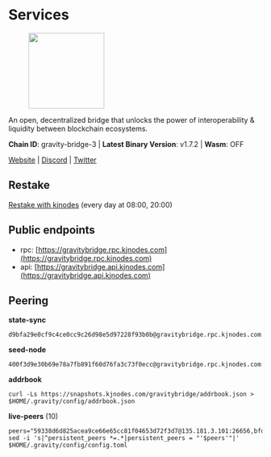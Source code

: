 # Services

<figure><img src="https://raw.githubusercontent.com/kj89/testnet_manuals/main/pingpub/logos/gravitybridge.png" width="150" alt=""><figcaption></figcaption></figure>

An open, decentralized bridge that unlocks the power of  interoperability & liquidity between blockchain ecosystems.

**Chain ID**: gravity-bridge-3 | **Latest Binary Version**: v1.7.2 | **Wasm**: OFF

[Website](https://www.gravitybridge.net) | [Discord](https://discord.gg/ARV8dTSjAk) | [Twitter](https://twitter.com/gravity_bridge)

## Restake

[Restake with kjnodes](https://restake.app/gravitybridge/gravityvaloper1nw3uavthnjwsgrrjzav2wdg9m0pw7k4fc7hvlz) (every day at 08:00, 20:00)
## Public endpoints

* rpc: [https://gravitybridge.rpc.kjnodes.com](https://gravitybridge.rpc.kjnodes.com)
* api: [https://gravitybridge.api.kjnodes.com](https://gravitybridge.api.kjnodes.com)

## Peering

**state-sync**

```
d9bfa29e0cf9c4ce0cc9c26d98e5d97228f93b0b@gravitybridge.rpc.kjnodes.com:26656
```

**seed-node**

```
400f3d9e30b69e78a7fb891f60d76fa3c73f0ecc@gravitybridge.rpc.kjnodes.com:26659
```

**addrbook**
```
curl -Ls https://snapshots.kjnodes.com/gravitybridge/addrbook.json > $HOME/.gravity/config/addrbook.json
```

**live-peers** (10)
```
peers="59338d6d825acea9ce66e65cc81f04653d72f3d7@135.181.3.101:26656,bfd8af9f3af0d9d48d5eb53eacb6862e6eca932b@195.201.202.39:26656,77367b424f624c4f9f423267dd8d4d559b289b62@167.235.9.250:26656,5ad3fe86b1214e1f5c897d23a2863fb46bdfc1f7@185.16.38.165:14256,d9bfa29e0cf9c4ce0cc9c26d98e5d97228f93b0b@65.109.88.38:26656,c57dcf8e3af80236059194c86a6f81c1735903d6@162.19.89.8:10256,7a05c69e10c76348e4fadeda5e0803ff4804e183@188.34.180.92:26656,5eac126c1b13eb220f8deb1239d9bcf713338ea3@15.235.13.145:26656,961dc8a5e131e058c87c25f1d5c3b9395076e46a@65.108.106.131:26656,9f13103f7eb8e82c6ba18eb53ba18ed88dac6950@65.109.69.59:14256"
sed -i 's|^persistent_peers *=.*|persistent_peers = "'$peers'"|' $HOME/.gravity/config/config.toml
```
